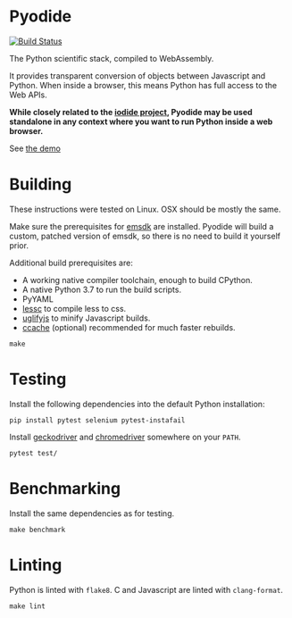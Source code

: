 # Pyodide

[![Build Status](https://circleci.com/gh/iodide-project/pyodide.png)](https://circleci.com/gh/iodide-project/pyodide)

The Python scientific stack, compiled to WebAssembly.

It provides transparent conversion of objects between Javascript and Python.
When inside a browser, this means Python has full access to the Web APIs.

**While closely related to the [iodide project](https://iodide.io), Pyodide may
be used standalone in any context where you want to run Python inside a web
browser.**

See [the demo](https://iodide.io/pyodide-demo/python.html)

# Building

These instructions were tested on Linux. OSX should be mostly the same.

Make sure the prerequisites for [emsdk](https://github.com/juj/emsdk) are
installed. Pyodide will build a custom, patched version of emsdk, so there is no
need to build it yourself prior.

Additional build prerequisites are:

- A working native compiler toolchain, enough to build CPython.
- A native Python 3.7 to run the build scripts.
- PyYAML
- [lessc](https://lesscss.org/) to compile less to css.
- [uglifyjs](https://github.com/mishoo/UglifyJS) to minify Javascript builds.
- [ccache](https://ccache.samba.org) (optional) recommended for much faster rebuilds.


`make`

# Testing

Install the following dependencies into the default Python installation:

   `pip install pytest selenium pytest-instafail`

Install [geckodriver](https://github.com/mozilla/geckodriver/releases) and
[chromedriver](https://sites.google.com/a/chromium.org/chromedriver/downloads) somewhere
on your `PATH`.

`pytest test/`

# Benchmarking

Install the same dependencies as for testing.

`make benchmark`

# Linting

Python is linted with `flake8`.  C and Javascript are linted with `clang-format`.

`make lint`
